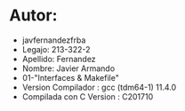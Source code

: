 # Autor:
- javfernandezfrba
- Legajo: 213-322-2
- Apellido: Fernandez
- Nombre: Javier Armando
- 01-"Interfaces & Makefile"
- Version Compilador : gcc (tdm64-1) 11.4.0
- Compilada con C Version : C201710
